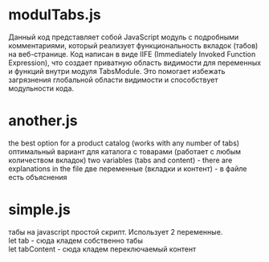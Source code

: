 # modulTabs.js
Данный код представляет собой JavaScript модуль c подробными комментариями, который реализует функциональность вкладок (табов) на веб-странице. 
Код написан в виде IIFE (Immediately Invoked Function Expression), что создает приватную область видимости для переменных и функций внутри модуля TabsModule. Это помогает избежать загрязнения глобальной области видимости и способствует модульности кода.

# another.js
the best option for a product catalog (works with any number of tabs)
оптимальный вариант для каталога с товарами (работает с любым количеством вкладок)
two variables (tabs and content) - there are explanations in the file
 две переменные (вкладки и контент) - в файле есть объяснения

# simple.js
табы на javascript
простой скрипт. Использует 2 переменныe.<br>
let tab - сюда кладем собственно табы<br>
let tabContent - сюда кладем переключаемый контент
